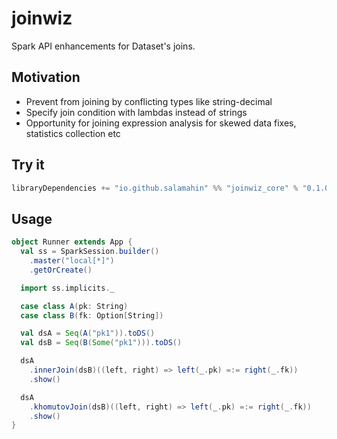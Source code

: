 # joinwiz
Spark API enhancements for Dataset's joins.

## Motivation
* Prevent from joining by conflicting types like string-decimal
* Specify join condition with lambdas instead of strings
* Opportunity for joining expression analysis for skewed data fixes, statistics collection etc

## Try it
```scala
libraryDependencies += "io.github.salamahin" %% "joinwiz_core" % "0.1.0"
```

## Usage

```scala
object Runner extends App {
  val ss = SparkSession.builder()
    .master("local[*]")
    .getOrCreate()

  import ss.implicits._

  case class A(pk: String)
  case class B(fk: Option[String])

  val dsA = Seq(A("pk1")).toDS()
  val dsB = Seq(B(Some("pk1"))).toDS()

  dsA
    .innerJoin(dsB)((left, right) => left(_.pk) =:= right(_.fk))
    .show()

  dsA
    .khomutovJoin(dsB)((left, right) => left(_.pk) =:= right(_.fk))
    .show()
}
```